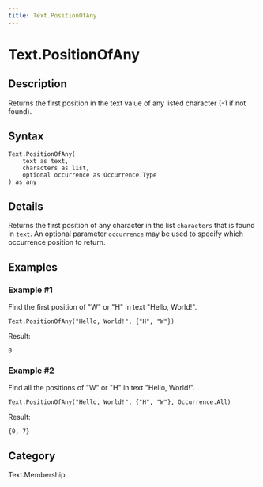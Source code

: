 ```yaml
---
title: Text.PositionOfAny
---
```


# Text.PositionOfAny


## Description

Returns the first position in the text value of any listed character (-1 if not found).


## Syntax

```powerquery
Text.PositionOfAny(
    text as text,
    characters as list,
    optional occurrence as Occurrence.Type
) as any
```


## Details

Returns the first position of any character in the list <code>characters</code> that is found in <code>text</code>.    An optional parameter <code>occurrence</code> may be used to specify which occurrence position to return.


## Examples

### Example #1 
Find the first position of &#34;W&#34; or &#34;H&#34; in text &#34;Hello, World!&#34;.
```powerquery
Text.PositionOfAny("Hello, World!", {"H", "W"})
```

Result: 
```powerquery
0
```


### Example #2 
Find all the positions of &#34;W&#34; or &#34;H&#34; in text &#34;Hello, World!&#34;.
```powerquery
Text.PositionOfAny("Hello, World!", {"H", "W"}, Occurrence.All)
```

Result: 
```powerquery
{0, 7}
```




## Category
Text.Membership
